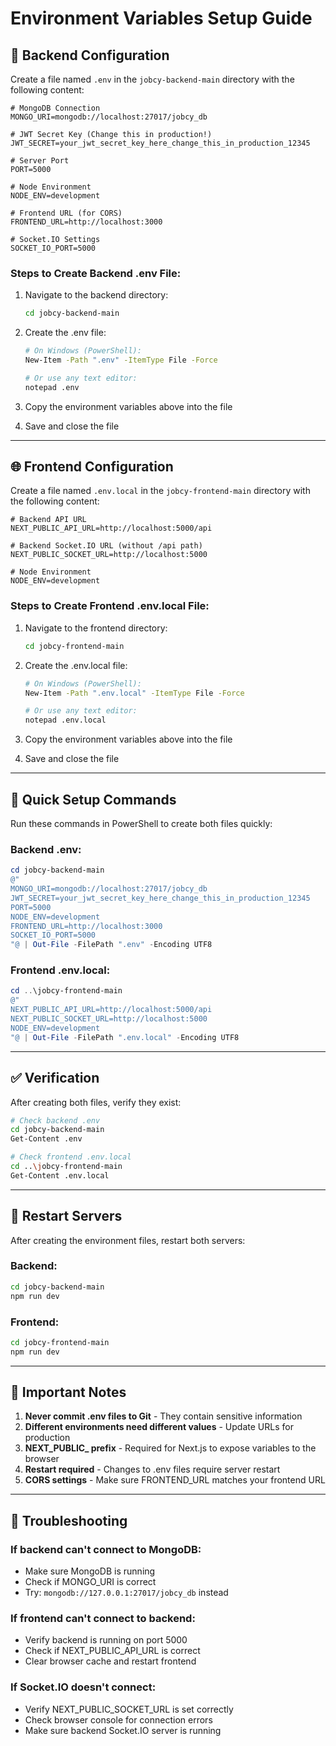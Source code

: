 # Environment Variables Setup Guide

## 🔧 Backend Configuration

Create a file named `.env` in the `jobcy-backend-main` directory with the following content:

```env
# MongoDB Connection
MONGO_URI=mongodb://localhost:27017/jobcy_db

# JWT Secret Key (Change this in production!)
JWT_SECRET=your_jwt_secret_key_here_change_this_in_production_12345

# Server Port
PORT=5000

# Node Environment
NODE_ENV=development

# Frontend URL (for CORS)
FRONTEND_URL=http://localhost:3000

# Socket.IO Settings
SOCKET_IO_PORT=5000
```

### Steps to Create Backend .env File:

1. Navigate to the backend directory:
   ```bash
   cd jobcy-backend-main
   ```

2. Create the .env file:
   ```bash
   # On Windows (PowerShell):
   New-Item -Path ".env" -ItemType File -Force
   
   # Or use any text editor:
   notepad .env
   ```

3. Copy the environment variables above into the file

4. Save and close the file

---

## 🌐 Frontend Configuration

Create a file named `.env.local` in the `jobcy-frontend-main` directory with the following content:

```env
# Backend API URL
NEXT_PUBLIC_API_URL=http://localhost:5000/api

# Backend Socket.IO URL (without /api path)
NEXT_PUBLIC_SOCKET_URL=http://localhost:5000

# Node Environment
NODE_ENV=development
```

### Steps to Create Frontend .env.local File:

1. Navigate to the frontend directory:
   ```bash
   cd jobcy-frontend-main
   ```

2. Create the .env.local file:
   ```bash
   # On Windows (PowerShell):
   New-Item -Path ".env.local" -ItemType File -Force
   
   # Or use any text editor:
   notepad .env.local
   ```

3. Copy the environment variables above into the file

4. Save and close the file

---

## 🚀 Quick Setup Commands

Run these commands in PowerShell to create both files quickly:

### Backend .env:
```powershell
cd jobcy-backend-main
@"
MONGO_URI=mongodb://localhost:27017/jobcy_db
JWT_SECRET=your_jwt_secret_key_here_change_this_in_production_12345
PORT=5000
NODE_ENV=development
FRONTEND_URL=http://localhost:3000
SOCKET_IO_PORT=5000
"@ | Out-File -FilePath ".env" -Encoding UTF8
```

### Frontend .env.local:
```powershell
cd ..\jobcy-frontend-main
@"
NEXT_PUBLIC_API_URL=http://localhost:5000/api
NEXT_PUBLIC_SOCKET_URL=http://localhost:5000
NODE_ENV=development
"@ | Out-File -FilePath ".env.local" -Encoding UTF8
```

---

## ✅ Verification

After creating both files, verify they exist:

```bash
# Check backend .env
cd jobcy-backend-main
Get-Content .env

# Check frontend .env.local
cd ..\jobcy-frontend-main
Get-Content .env.local
```

---

## 🔄 Restart Servers

After creating the environment files, restart both servers:

### Backend:
```bash
cd jobcy-backend-main
npm run dev
```

### Frontend:
```bash
cd jobcy-frontend-main
npm run dev
```

---

## 📝 Important Notes

1. **Never commit .env files to Git** - They contain sensitive information
2. **Different environments need different values** - Update URLs for production
3. **NEXT_PUBLIC_ prefix** - Required for Next.js to expose variables to the browser
4. **Restart required** - Changes to .env files require server restart
5. **CORS settings** - Make sure FRONTEND_URL matches your frontend URL

---

## 🐛 Troubleshooting

### If backend can't connect to MongoDB:
- Make sure MongoDB is running
- Check if MONGO_URI is correct
- Try: `mongodb://127.0.0.1:27017/jobcy_db` instead

### If frontend can't connect to backend:
- Verify backend is running on port 5000
- Check if NEXT_PUBLIC_API_URL is correct
- Clear browser cache and restart frontend

### If Socket.IO doesn't connect:
- Verify NEXT_PUBLIC_SOCKET_URL is set correctly
- Check browser console for connection errors
- Make sure backend Socket.IO server is running




